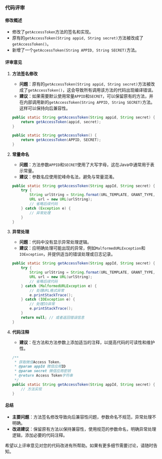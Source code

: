### 代码评审

#### 修改概述
- 修改了`getAccessToken`方法的签名和实现。
- 原有的`getAccessToken(String appid, String secret)`方法被改成了`getAccessToken()`。
- 新增了一个`getAccessToken(String APPID, String SECRET)`方法。

#### 评审意见

1. **方法签名修改**
   - **问题**：原有的`getAccessToken(String appid, String secret)`方法被改成了`getAccessToken()`，这会导致所有调用该方法的代码出现编译错误。
   - **建议**：如果需要默认使用常量`APPID`和`SECRET`，可以保留原有的方法，并在内部调用新的`getAccessToken(String APPID, String SECRET)`方法。这样可以保持向后兼容性。

   ```java
   public static String getAccessToken(String appid, String secret) {
       return getAccessToken(appid, secret);
   }

   public static String getAccessToken() {
       return getAccessToken(APPID, SECRET);
   }
   ```

2. **常量命名**
   - **问题**：方法参数`APPID`和`SECRET`使用了大写字母，这在Java中通常用于表示常量。
   - **建议**：参数名应使用驼峰命名法，避免与常量混淆。

   ```java
   public static String getAccessToken(String appId, String secret) {
       try {
           String urlString = String.format(URL_TEMPLATE, GRANT_TYPE, appId, secret);
           URL url = new URL(urlString);
           // 省略后续代码
       } catch (Exception e) {
           // 异常处理
       }
   }
   ```

3. **异常处理**
   - **问题**：代码中没有显示异常处理逻辑。
   - **建议**：应明确处理可能出现的异常，例如`MalformedURLException`和`IOException`，并提供适当的错误处理或日志记录。

   ```java
   public static String getAccessToken(String appId, String secret) {
       try {
           String urlString = String.format(URL_TEMPLATE, GRANT_TYPE, appId, secret);
           URL url = new URL(urlString);
           // 省略后续代码
       } catch (MalformedURLException e) {
           // 处理URL格式异常
           e.printStackTrace();
       } catch (IOException e) {
           // 处理IO异常
           e.printStackTrace();
       }
       return null; // 或者返回错误信息
   }
   ```

4. **代码注释**
   - **建议**：在方法和方法参数上添加适当的注释，以提高代码的可读性和维护性。

   ```java
   /**
    * 获取微信Access Token。
    * @param appId 微信应用ID
    * @param secret 微信应用密钥
    * @return Access Token字符串
    */
   public static String getAccessToken(String appId, String secret) {
       // 方法实现
   }
   ```

#### 总结
- **主要问题**：方法签名修改导致向后兼容性问题，参数命名不规范，异常处理不明确。
- **改进建议**：保留原有方法以保持兼容性，使用规范的参数命名，明确异常处理逻辑，添加必要的代码注释。

希望以上评审意见对您的代码改进有所帮助。如果有更多细节需要讨论，请随时告知。